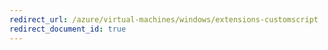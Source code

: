 ```yaml
---
redirect_url: /azure/virtual-machines/windows/extensions-customscript
redirect_document_id: true
---
```

